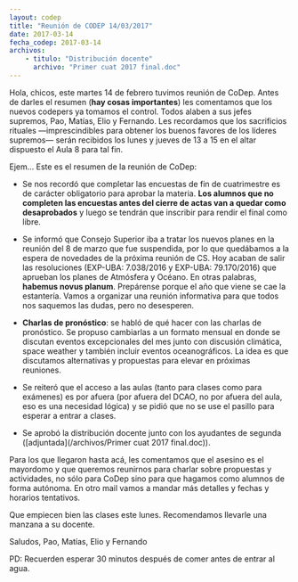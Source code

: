```yaml
---
layout: codep
title: "Reunión de CODEP 14/03/2017"
date: 2017-03-14
fecha_codep: 2017-03-14
archivos: 
    - titulo: "Distribución docente"
      archivo: "Primer cuat 2017 final.doc"
---
```


Hola, chicos,
este martes 14 de febrero tuvimos reunión de CoDep. Antes de darles el resumen (**hay cosas importantes**) les comentamos que los nuevos codepers ya tomamos el control. Todos alaben a sus jefes supremos, Pao, Matías, Elio y Fernando. Les recordamos que los sacrificios rituales —imprescindibles para obtener los buenos favores de los líderes supremos— serán recibidos los lunes y jueves de 13 a 15 en el altar dispuesto el Aula 8 para tal fin.

Ejem... Este es el resumen de la reunión de CoDep:

* Se nos recordó que completar las encuestas de fin de cuatrimestre es de carácter obligatorio para aprobar la materia. **Los alumnos que no completen las encuestas antes del cierre de actas van a quedar como desaprobados** y luego se tendrán que inscribir para rendir el final como libre. 

* Se informó que Consejo Superior iba a tratar los nuevos planes en la reunión del 8 de marzo que fue suspendida, por lo que quedábamos a la espera de novedades de la próxima reunión de CS. Hoy acaban de salir las resoluciones (EXP-UBA: 7.038/2016 y EXP-UBA: 79.170/2016)  que aprueban los planes de Atmósfera y Océano. En otras palabras, **habemus novus planum**. Prepárense porque el año que viene se cae la estantería. Vamos a organizar una reunión informativa para que todos nos saquemos las dudas, pero no desesperen. 

* **Charlas de pronóstico**: se habló de qué hacer con las charlas de pronóstico. Se propuso cambiarlas a un formato mensual en donde se discutan eventos excepcionales del mes junto con discusión climática, space weather y también incluir eventos oceanográficos. La idea es que discutamos alternativas y propuestas para elevar en próximas reuniones.

* Se reiteró que el acceso a las aulas (tanto para clases como para exámenes) es por afuera (por afuera del DCAO, no por afuera del aula, eso es una necesidad lógica) y se pidió que no se use el pasillo para esperar a entrar a clases.
 
* Se aprobó la distribución docente junto con los ayudantes de segunda ([adjuntada](/archivos/Primer cuat 2017 final.doc)).

Para los que llegaron hasta acá, les comentamos que el asesino es el mayordomo y que queremos reunirnos para charlar sobre propuestas y actividades, no sólo para CoDep sino para que hagamos como alumnos de forma autónoma. En otro mail vamos a mandar más detalles y fechas y horarios tentativos.

Que empiecen bien las clases este lunes. Recomendamos llevarle una manzana a su docente.

Saludos,
Pao, Matías, Elio y Fernando

PD: Recuerden esperar 30 minutos después de comer antes de entrar al agua.